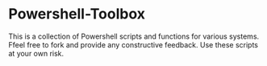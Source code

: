 # Powershell-Toolbox
This is a collection of Powershell scripts and functions for various systems.  Ffeel free to fork and provide any constructive feedback.  Use these scripts at your own risk. 
